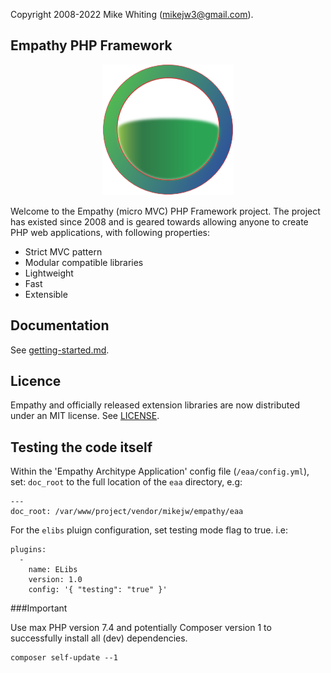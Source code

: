  

Copyright 2008-2022 Mike Whiting (mikejw3@gmail.com).


Empathy PHP Framework
---

<p style="text-align: center;">
   <img src="https://raw.githubusercontent.com/mikejw/empathy/master/eaa/public_html/img/empathy.png" alt="Empathy logo" />
</p>


Welcome to the Empathy (micro MVC) PHP Framework project.
The project has existed since 2008 and is geared towards allowing anyone
to create PHP web applications, with following properties:

- Strict MVC pattern
- Modular compatible libraries
- Lightweight
- Fast
- Extensible

Documentation
---
See [getting-started.md](./docs/getting-started.md).


Licence
---
Empathy and officially released extension libraries are now distributed under an
MIT license.  See [LICENSE](./LICENSE).


Testing the code itself
---

Within the 'Empathy Architype Application' config file (`/eaa/config.yml`), set: `doc_root` to
the full location of the `eaa` directory, e.g:

    ---
    doc_root: /var/www/project/vendor/mikejw/empathy/eaa


For the `elibs` pluign configuration, set testing mode flag to true. i.e:

	plugins:
	  -
	    name: ELibs
	    version: 1.0
	    config: '{ "testing": "true" }'


###Important

Use max PHP version 7.4 and potentially Composer version 1 to successfully install all 
(dev) dependencies.

    composer self-update --1



